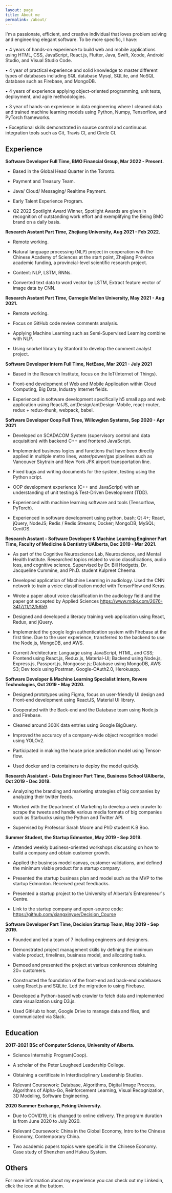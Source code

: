 ```yaml
---
layout: page
title: About me
permalink: /about/
---
```

I'm a passionate, efficient, and creative individual that loves problem solving and engineering elegant software. To be more specific, I have:

• 4 years of hands-on experience to build web and mobile applications using HTML, CSS, JavaScript, React.js, Flutter, Java, Swift, Xcode, Android Studio, and Visual Studio Code.

• 4 year of practical experience and solid knowledge to master different types of databases including SQL database Mysql, SQLite, and NoSQL database such as Firebase, and MongoDB.

• 4 years of experience applying object-oriented programming, unit tests, deployment, and agile methodologies.

• 3 year of hands-on experience in data engineering where I cleaned data and trained machine learning models using Python, Numpy, Tensorflow, and PyTorch frameworks.

• Exceptional skills demonstrated in source control and continuous integration tools such as Git, Travis CI, and Circle CI. 


## Experience

**Software Developer Full Time, BMO Financial Group, Mar 2022 - Present.**

- Based in the Global Head Quarter in the Toronto.

- Payment and Treasury Team.

- Java/ Cloud/ Messaging/ Realtime Payment.

- Early Talent Experience Program.

- Q2 2022 Spotlight Award Winner, Spotlight Awards are given in recognition of outstanding work effort and exemplifying the Being BMO brand on a daily basis.

**Research Asstant Part Time, Zhejiang University, Aug 2021 - Feb 2022.**

- Remote working.

- Natural language processing (NLP) project in cooperation with the Chinese Academy of Sciences at the start point, Zhejiang Province academic funding, a provincial-level scientific research project.

- Content: NLP, LSTM, RNNs.

- Converted text data to word vector by LSTM, Extract feature vector of image data by CNN.

**Research Asstant Part Time, Carnegie Mellon University, May 2021 - Aug 2021.**

- Remote working.

- Focus on GitHub code review comments analysis.

- Applying Machine Learning such as Semi-Supervised Learning combine with NLP.

- Using snorkel library by Stanford to develop the comment analyst project.

**Software Developer Intern Full Time, NetEase, Mar 2021 - July 2021**

- Based in the Research Institute, focus on the IoT(Internet of Things).

- Front-end development of Web and Mobile Application within Cloud Computing, Big Data, Industry Internet fields.

- Experienced in software development specifically h5 small app and web application using
ReactJS, antDesign/antDesign-Mobile, react-router, redux + redux-thunk, webpack, babel.

**Software Developer Coop Full Time, Willowglen Systems, Sep 2020 - Apr 2021**

- Developed on SCADACOM System (supervisory control and data acquisition) with backend C++ and frontend JavaScript.

- Implemented business logics and functions that have been directly applied in multiple metro lines, water/power/gas pipelines such as Vancouver Skytrain and New York JFK airport transportation line.

- Fixed bugs and writing documents for the system, testing using the Python script.

- OOP development experience (C++ and JavaScript) with an understanding of unit testing & Test-Driven Development (TDD).

- Experienced with machine learning software and tools (Tensorflow, PyTorch).

- Experienced in software development using python, bash; Qt 4+; React, jQuery, NodeJS; Redis / Redis Streams; Docker; MongoDB, MySQL; CentOS.

**Research Asstant - Software Developer & Machine Learning Enginner Part Time, Faculty of Medicine & Dentistry UAlberta, Dec 2019 - Mar 2021.**

- As part of the Cognitive Neuroscience Lab, Neuroscience, and Mental Health Institute. Researched topics related to voice classifications, audio loss, and cognitive science. Supervised by Dr. Bill Hodgetts, Dr. Jacqueline Cummine, and Ph.D. student Kulpreet Cheema.

- Developed application of Machine Learning in audiology. Used the CNN network to train a voice classification model with TensorFlow and Keras.

- Wrote a paper about voice classification in the audiology field and the paper got accepted by Applied Sciences https://www.mdpi.com/2076-3417/11/12/5659.

- Designed and developed a literacy training web application using React, Redux, and jQuery.

- Implemented the google login authentication system with Firebase at the first time. Due to the user experience, transferred to the backend to use the Node.js, MongoDB, and AWS.

- Current Architecture: Language using JavaScript, HTML, and CSS; Frontend using React.js, Redux.js, Material-UI; Backend using Node.js, Express.js, Passport.js, Mongoose.js; Database using MongoDB, AWS S3; Dev tools using Postman, Google-OAuth2.0, Herokuapp.

**Software Developer & Machine Learning Specialist Intern, Revere Technologies, Oct 2019 - May 2020.**

- Designed prototypes using Figma, focus on user-friendly UI design and Front-end development using ReactJS, Material UI library.

- Cooperated with the Back-end and the Database team using Node.js and Firebase.

- Cleaned around 300K data entries using Google BigQuery.

- Improved the accuracy of a company-wide object recognition model using YOLOv2.

- Participated in making the house price prediction model using Tensor-flow.

- Used docker and its containers to deploy the model quickly.


**Research Assistant - Data Engineer Part Time, Business School UAlberta, Oct 2019 - Dec 2019.**

- Analyzing the branding and marketing strategies of big companies by analyzing their twitter feeds. 

- Worked with the Department of Marketing to develop a web crawler to scrape the tweets and handle various media formats of big companies such as Starbucks using the Python and Twitter API.

- Supervised by Professor Sarah Moore and PhD student K.B Boo.


**Summer Student, the Startup Edmonton, May 2019 - Sep 2019.**

- Attended weekly business-oriented workshops discussing on how to build a company and obtain customer growth. 

- Applied the business model canvas, customer validations, and defined the minimum viable product for a startup company. 

- Presented the startup business plan and model such as the MVP to the startup Edmonton. Received great feedbacks.

- Presented a startup project to the University of Alberta's Entrepreneur's Centre.

- Link to the startup company and open-source code: https://github.com/xiangxinyue/Decision_Course


**Software Developer Part Time, Decision Startup Team, May 2019 - Sep 2019.**

- Founded and led a team of 7 including engineers and designers. 

- Demonstrated project management skills by defining the minimum viable product, timelines, business model, and allocating tasks.

- Demoed and presented the project at various conferences obtaining 20+ customers.

- Constructed the foundation of the front-end and back-end codebases using React.js and SQLite. Led the migration to using Firebase.

- Developed a Python-based web crawler to fetch data and implemented data visualization using D3.js.

- Used GitHub to host, Google Drive to manage data and files, and communicated via Slack.


## Education
**2017-2021 BSc of Computer Science, University of Alberta.**

- Science Internship Program(Coop).

- A scholar of the Peter Lougheed Leadership College.

- Obtaining a certificate in Interdisciplinary Leadership Studies.

- Relevant Coursework: Database, Algorithms, Digital Image Process, Algorithms of Alpha-Go, Reinforcement Learning, Visual Recognization, 3D Modeling, Software Engineering.


**2020 Summer Exchange, Peking University.**

- Due to COVID19, it is changed to online delivery. The program duration is from June 2020 to July 2020.

- Relevant Coursework: China in the Global Economy, Intro to the Chinese Economy, Contemporary China.

- Two academic papers topics were specific in the Chinese Economy. Case study of Shenzhen and Hukou System.

## Others

For more information about my experience you can check out my Linkedin, click the icon at the buttom.



    

